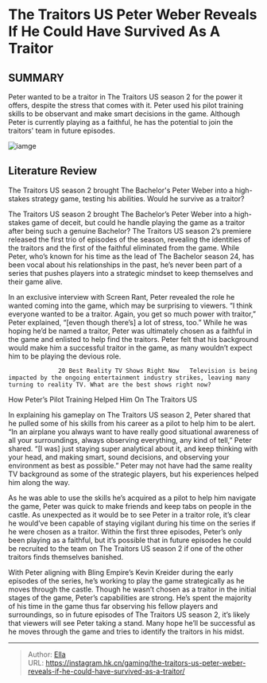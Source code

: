 # The Traitors US Peter Weber Reveals If He Could Have Survived As A Traitor


## SUMMARY 



  Peter wanted to be a traitor in The Traitors US season 2 for the power it offers, despite the stress that comes with it.   Peter used his pilot training skills to be observant and make smart decisions in the game.   Although Peter is currently playing as a faithful, he has the potential to join the traitors&#39; team in future episodes.  

![iamge](https://static1.srcdn.com/wordpress/wp-content/uploads/2024/01/the-traitors-us_-peter-weber-reveals-if-he-could-have-survived-as-a-traitor.jpg)

## Literature Review

The Traitors US season 2 brought The Bachelor&#39;s Peter Weber into a high-stakes strategy game, testing his abilities. Would he survive as a traitor?




The Traitors US season 2 brought The Bachelor’s Peter Weber into a high-stakes game of deceit, but could he handle playing the game as a traitor after being such a genuine Bachelor? The Traitors US season 2’s premiere released the first trio of episodes of the season, revealing the identities of the traitors and the first of the faithful eliminated from the game. While Peter, who’s known for his time as the lead of The Bachelor season 24, has been vocal about his relationships in the past, he’s never been part of a series that pushes players into a strategic mindset to keep themselves and their game alive.




In an exclusive interview with Screen Rant, Peter revealed the role he wanted coming into the game, which may be surprising to viewers. “I think everyone wanted to be a traitor. Again, you get so much power with traitor,” Peter explained, “[even though there’s] a lot of stress, too.” While he was hoping he’d be named a traitor, Peter was ultimately chosen as a faithful in the game and enlisted to help find the traitors. Peter felt that his background would make him a successful traitor in the game, as many wouldn’t expect him to be playing the devious role.

                  20 Best Reality TV Shows Right Now   Television is being impacted by the ongoing entertainment industry strikes, leaving many turning to reality TV. What are the best shows right now?   


 How Peter’s Pilot Training Helped Him On The Traitors US 
          




In explaining his gameplay on The Traitors US season 2, Peter shared that he pulled some of his skills from his career as a pilot to help him to be alert. “In an airplane you always want to have really good situational awareness of all your surroundings, always observing everything, any kind of tell,” Peter shared. “[I was] just staying super analytical about it, and keep thinking with your head, and making smart, sound decisions, and observing your environment as best as possible.” Peter may not have had the same reality TV background as some of the strategic players, but his experiences helped him along the way.


 

As he was able to use the skills he’s acquired as a pilot to help him navigate the game, Peter was quick to make friends and keep tabs on people in the castle. As unexpected as it would be to see Peter in a traitor role, it’s clear he would’ve been capable of staying vigilant during his time on the series if he were chosen as a traitor. Within the first three episodes, Peter’s only been playing as a faithful, but it’s possible that in future episodes he could be recruited to the team on The Traitors US season 2 if one of the other traitors finds themselves banished.




With Peter aligning with Bling Empire’s Kevin Kreider during the early episodes of the series, he’s working to play the game strategically as he moves through the castle. Though he wasn’t chosen as a traitor in the initial stages of the game, Peter’s capabilities are strong. He’s spent the majority of his time in the game thus far observing his fellow players and surroundings, so in future episodes of The Traitors US season 2, it’s likely that viewers will see Peter taking a stand. Many hope he’ll be successful as he moves through the game and tries to identify the traitors in his midst.



---

> Author: [Ella](https://instagram.hk.cn/)  
> URL: https://instagram.hk.cn/gaming/the-traitors-us-peter-weber-reveals-if-he-could-have-survived-as-a-traitor/  

